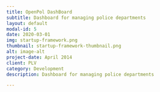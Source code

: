 ```yaml
---
title: OpenPol DashBoard
subtitle: Dashboard for managing police departments
layout: default
modal-id: 5
date: 2020-03-01
img: startup-framework.png
thumbnail: startup-framework-thumbnail.png
alt: image-alt
project-date: April 2014
client: PLV
category: Development
description: Dashboard for managing police departments

---
```

